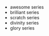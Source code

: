 - awesome series
- brilliant series
- scratch series
- divinity series
- glory series

<!---
ro6in7/ro6in7 is a ✨ special ✨ repository because its `README.md` (this file) appears on your GitHub profile.
You can click the Preview link to take a look at your changes.
--->
